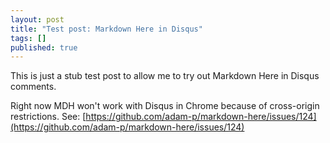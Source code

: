 ```yaml
---
layout: post
title: "Test post: Markdown Here in Disqus"
tags: []
published: true
---
```


This is just a stub test post to allow me to try out Markdown Here in Disqus comments.

Right now MDH won't work with Disqus in Chrome because of cross-origin restrictions. See: [https://github.com/adam-p/markdown-here/issues/124](https://github.com/adam-p/markdown-here/issues/124)
